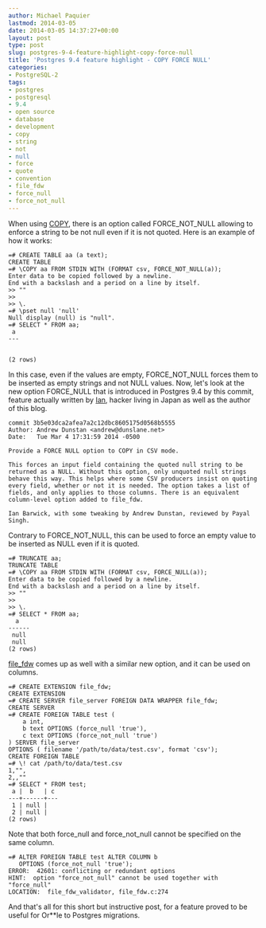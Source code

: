 ```yaml
---
author: Michael Paquier
lastmod: 2014-03-05
date: 2014-03-05 14:37:27+00:00
layout: post
type: post
slug: postgres-9-4-feature-highlight-copy-force-null
title: 'Postgres 9.4 feature highlight - COPY FORCE NULL'
categories:
- PostgreSQL-2
tags:
- postgres
- postgresql
- 9.4
- open source
- database
- development
- copy
- string
- not
- null
- force
- quote
- convention
- file_fdw
- force_null
- force_not_null
---
```

When using [COPY](http://www.postgresql.org/docs/devel/static/sql-copy.html),
there is an option called FORCE_NOT_NULL allowing to enforce a string to be
not null even if it is not quoted. Here is an example of how it works:

    =# CREATE TABLE aa (a text);
    CREATE TABLE
    =# \COPY aa FROM STDIN WITH (FORMAT csv, FORCE_NOT_NULL(a));
    Enter data to be copied followed by a newline.
    End with a backslash and a period on a line by itself.
    >> ""
    >> 
    >> \.
    =# \pset null 'null'
    Null display (null) is "null".
    =# SELECT * FROM aa;
     a 
    ---
     
     
    (2 rows)

In this case, even if the values are empty, FORCE_NOT_NULL forces them to
be inserted as empty strings and not NULL values. Now, let's look at the
new option FORCE_NULL that is introduced in Postgres 9.4 by this commit,
feature actually written by [Ian](http://sql-info.de), hacker living in
Japan as well as the author of this blog.

    commit 3b5e03dca2afea7a2c12dbc8605175d0568b5555
    Author: Andrew Dunstan <andrew@dunslane.net>
    Date:   Tue Mar 4 17:31:59 2014 -0500

    Provide a FORCE NULL option to COPY in CSV mode.

    This forces an input field containing the quoted null string to be
    returned as a NULL. Without this option, only unquoted null strings
    behave this way. This helps where some CSV producers insist on quoting
    every field, whether or not it is needed. The option takes a list of
    fields, and only applies to those columns. There is an equivalent
    column-level option added to file_fdw.

    Ian Barwick, with some tweaking by Andrew Dunstan, reviewed by Payal
    Singh.

Contrary to FORCE_NOT_NULL, this can be used to force an empty value to
be inserted as NULL even if it is quoted.

    =# TRUNCATE aa;
    TRUNCATE TABLE
    =# \COPY aa FROM STDIN WITH (FORMAT csv, FORCE_NULL(a));
    Enter data to be copied followed by a newline.
    End with a backslash and a period on a line by itself.
    >> ""
    >> 
    >> \.
    =# SELECT * FROM aa;
      a   
    ------
     null
     null
    (2 rows)

[file\_fdw](http://www.postgresql.org/docs/devel/static/file-fdw.html) comes
up as well with a similar new option, and it can be used on columns.

    =# CREATE EXTENSION file_fdw;
    CREATE EXTENSION
    =# CREATE SERVER file_server FOREIGN DATA WRAPPER file_fdw;
    CREATE SERVER
    =# CREATE FOREIGN TABLE test (
        a int,
        b text OPTIONS (force_null 'true'),
        c text OPTIONS (force_not_null 'true')
    ) SERVER file_server
    OPTIONS ( filename '/path/to/data/test.csv', format 'csv');
    CREATE FOREIGN TABLE
    =# \! cat /path/to/data/test.csv
    1,"",
    2,,""
    =# SELECT * FROM test;
     a |  b   | c 
    ---+------+---
     1 | null | 
     2 | null | 
    (2 rows)

Note that both force_null and force_not_null cannot be specified on the same
column.

    =# ALTER FOREIGN TABLE test ALTER COLUMN b
       OPTIONS (force_not_null 'true');
    ERROR:  42601: conflicting or redundant options
    HINT:  option "force_not_null" cannot be used together with "force_null"
    LOCATION:  file_fdw_validator, file_fdw.c:274

And that's all for this short but instructive post, for a feature proved
to be useful for Or**le to Postgres migrations.
